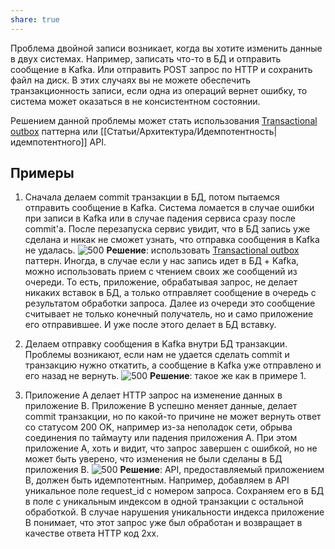 ```yaml
---
share: true
---
```



Проблема двойной записи возникает, когда вы хотите изменить данные в двух системах. Например, записать что-то в БД и отправить сообщение в Kafka. Или отправить POST запрос по HTTP и сохранить файл на диск. В этих случаях вы не можете обеспечить транзакционность записи, если одна из операций вернет ошибку, то система может оказаться в не консистентном состоянии. 

Решением данной проблемы может стать использования [Transactional outbox](https://microservices.io/patterns/data/transactional-outbox.html) паттерна или [[Статьи/Архитектура/Идемпотентность|идемпотентного]] API.

## Примеры
1. Сначала делаем commit транзакции в БД, потом пытаемся отправить сообщение в Kafka. Система ломается в случае ошибки при записи в Kafka или в случае падения сервиса сразу после commit'а. После перезапуска сервис увидит, что в БД запись уже сделана и никак не сможет узнать, что отправка сообщения в Kafka не удалась.
   ![500](attachments/disp2.excalidraw.png)
   **Решение**: использовать [Transactional outbox](https://microservices.io/patterns/data/transactional-outbox.html) паттерн. 
   Иногда, в случае если у нас запись идет в БД + Kafka, можно использовать прием с чтением своих же сообщений из очереди. То есть, приложение, обрабатывая запрос, не делает никаких вставок в БД, а только отправляет сообщение в очередь с результатом обработки запроса. Далее из очереди это сообщение считывает не только конечный получатель, но и само приложение его отправившее. И уже после этого делает в БД вставку.
   

2. Делаем отправку сообщения в Kafka внутри БД транзакции. Проблемы возникают, если нам не удается сделать commit и транзакцию нужно откатить, а сообщение в Kafka уже отправлено и его назад не вернуть.
![500](attachments/disp1.excalidraw.png)
   **Решение**: такое же как в примере 1.
   
3. Приложение A делает HTTP запрос на изменение данных в приложение B. Приложение B успешно меняет данные, делает commit транзакции, но по какой-то причине не может вернуть ответ со статусом 200 OK, например из-за неполадок сети, обрыва соединения по таймауту или падения приложения A. При этом приложение A, хоть и видит, что запрос завершен с ошибкой, но не может быть уверено, что изменения не были сделаны в БД приложения B.
  ![500](attachments/disp3.excalidraw.png)
  **Решение**: API, предоставляемый приложением B, должен быть идемпотентным. Например, добавляем в API уникальное поле request_id с номером запроса. Сохраняем его в БД в поле с уникальным индексом в одной транзакции с остальной обработкой. В случае нарушения уникальности индекса приложение B понимает, что этот запрос уже был обработан и возвращает в качестве ответа HTTP код 2xx.